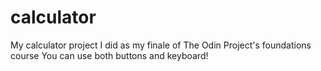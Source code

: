 # calculator
My calculator project I did as my finale of The Odin Project's foundations course
You can use both buttons and keyboard!





